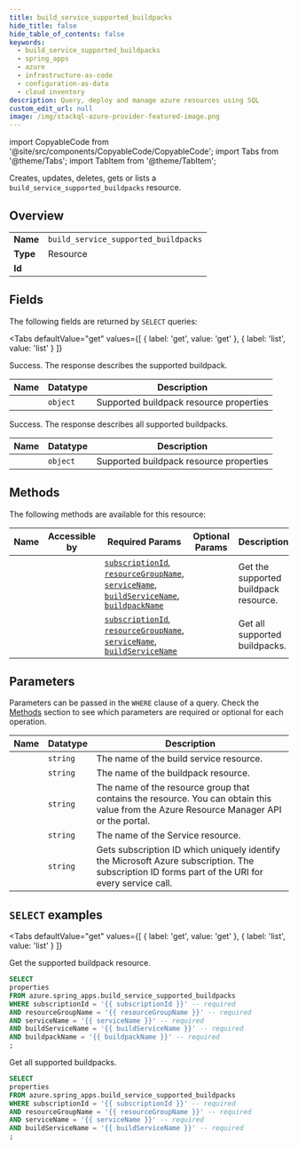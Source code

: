 ```yaml
--- 
title: build_service_supported_buildpacks
hide_title: false
hide_table_of_contents: false
keywords:
  - build_service_supported_buildpacks
  - spring_apps
  - azure
  - infrastructure-as-code
  - configuration-as-data
  - cloud inventory
description: Query, deploy and manage azure resources using SQL
custom_edit_url: null
image: /img/stackql-azure-provider-featured-image.png
---
```


import CopyableCode from '@site/src/components/CopyableCode/CopyableCode';
import Tabs from '@theme/Tabs';
import TabItem from '@theme/TabItem';

Creates, updates, deletes, gets or lists a <code>build_service_supported_buildpacks</code> resource.

## Overview
<table><tbody>
<tr><td><b>Name</b></td><td><code>build_service_supported_buildpacks</code></td></tr>
<tr><td><b>Type</b></td><td>Resource</td></tr>
<tr><td><b>Id</b></td><td><CopyableCode code="azure.spring_apps.build_service_supported_buildpacks" /></td></tr>
</tbody></table>

## Fields

The following fields are returned by `SELECT` queries:

<Tabs
    defaultValue="get"
    values={[
        { label: 'get', value: 'get' },
        { label: 'list', value: 'list' }
    ]}
>
<TabItem value="get">

Success. The response describes the supported buildpack.

<table>
<thead>
    <tr>
    <th>Name</th>
    <th>Datatype</th>
    <th>Description</th>
    </tr>
</thead>
<tbody>
<tr>
    <td><CopyableCode code="properties" /></td>
    <td><code>object</code></td>
    <td>Supported buildpack resource properties</td>
</tr>
</tbody>
</table>
</TabItem>
<TabItem value="list">

Success. The response describes all supported buildpacks.

<table>
<thead>
    <tr>
    <th>Name</th>
    <th>Datatype</th>
    <th>Description</th>
    </tr>
</thead>
<tbody>
<tr>
    <td><CopyableCode code="properties" /></td>
    <td><code>object</code></td>
    <td>Supported buildpack resource properties</td>
</tr>
</tbody>
</table>
</TabItem>
</Tabs>

## Methods

The following methods are available for this resource:

<table>
<thead>
    <tr>
    <th>Name</th>
    <th>Accessible by</th>
    <th>Required Params</th>
    <th>Optional Params</th>
    <th>Description</th>
    </tr>
</thead>
<tbody>
<tr>
    <td><a href="#get"><CopyableCode code="get" /></a></td>
    <td><CopyableCode code="select" /></td>
    <td><a href="#parameter-subscriptionId"><code>subscriptionId</code></a>, <a href="#parameter-resourceGroupName"><code>resourceGroupName</code></a>, <a href="#parameter-serviceName"><code>serviceName</code></a>, <a href="#parameter-buildServiceName"><code>buildServiceName</code></a>, <a href="#parameter-buildpackName"><code>buildpackName</code></a></td>
    <td></td>
    <td>Get the supported buildpack resource.</td>
</tr>
<tr>
    <td><a href="#list"><CopyableCode code="list" /></a></td>
    <td><CopyableCode code="select" /></td>
    <td><a href="#parameter-subscriptionId"><code>subscriptionId</code></a>, <a href="#parameter-resourceGroupName"><code>resourceGroupName</code></a>, <a href="#parameter-serviceName"><code>serviceName</code></a>, <a href="#parameter-buildServiceName"><code>buildServiceName</code></a></td>
    <td></td>
    <td>Get all supported buildpacks.</td>
</tr>
</tbody>
</table>

## Parameters

Parameters can be passed in the `WHERE` clause of a query. Check the [Methods](#methods) section to see which parameters are required or optional for each operation.

<table>
<thead>
    <tr>
    <th>Name</th>
    <th>Datatype</th>
    <th>Description</th>
    </tr>
</thead>
<tbody>
<tr id="parameter-buildServiceName">
    <td><CopyableCode code="buildServiceName" /></td>
    <td><code>string</code></td>
    <td>The name of the build service resource.</td>
</tr>
<tr id="parameter-buildpackName">
    <td><CopyableCode code="buildpackName" /></td>
    <td><code>string</code></td>
    <td>The name of the buildpack resource.</td>
</tr>
<tr id="parameter-resourceGroupName">
    <td><CopyableCode code="resourceGroupName" /></td>
    <td><code>string</code></td>
    <td>The name of the resource group that contains the resource. You can obtain this value from the Azure Resource Manager API or the portal.</td>
</tr>
<tr id="parameter-serviceName">
    <td><CopyableCode code="serviceName" /></td>
    <td><code>string</code></td>
    <td>The name of the Service resource.</td>
</tr>
<tr id="parameter-subscriptionId">
    <td><CopyableCode code="subscriptionId" /></td>
    <td><code>string</code></td>
    <td>Gets subscription ID which uniquely identify the Microsoft Azure subscription. The subscription ID forms part of the URI for every service call.</td>
</tr>
</tbody>
</table>

## `SELECT` examples

<Tabs
    defaultValue="get"
    values={[
        { label: 'get', value: 'get' },
        { label: 'list', value: 'list' }
    ]}
>
<TabItem value="get">

Get the supported buildpack resource.

```sql
SELECT
properties
FROM azure.spring_apps.build_service_supported_buildpacks
WHERE subscriptionId = '{{ subscriptionId }}' -- required
AND resourceGroupName = '{{ resourceGroupName }}' -- required
AND serviceName = '{{ serviceName }}' -- required
AND buildServiceName = '{{ buildServiceName }}' -- required
AND buildpackName = '{{ buildpackName }}' -- required
;
```
</TabItem>
<TabItem value="list">

Get all supported buildpacks.

```sql
SELECT
properties
FROM azure.spring_apps.build_service_supported_buildpacks
WHERE subscriptionId = '{{ subscriptionId }}' -- required
AND resourceGroupName = '{{ resourceGroupName }}' -- required
AND serviceName = '{{ serviceName }}' -- required
AND buildServiceName = '{{ buildServiceName }}' -- required
;
```
</TabItem>
</Tabs>
